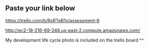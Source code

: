 ## Paste your link below

https://trello.com/b/RsRTeB1v/assessment-6

http://ec2-18-216-69-246.us-east-2.compute.amazonaws.com/

My development life cycle photo is included on the trello board ^^